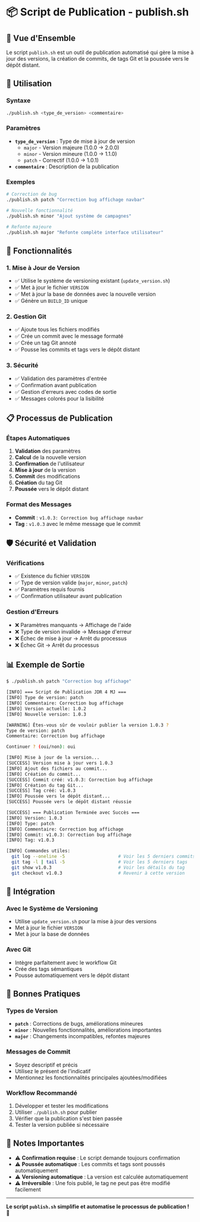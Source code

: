 # 📦 Script de Publication - publish.sh

## 🎯 Vue d'Ensemble

Le script `publish.sh` est un outil de publication automatisé qui gère la mise à jour des versions, la création de commits, de tags Git et la poussée vers le dépôt distant.

## 🚀 Utilisation

### **Syntaxe**
```bash
./publish.sh <type_de_version> <commentaire>
```

### **Paramètres**
- **`type_de_version`** : Type de mise à jour de version
  - `major` - Version majeure (1.0.0 → 2.0.0)
  - `minor` - Version mineure (1.0.0 → 1.1.0)
  - `patch` - Correctif (1.0.0 → 1.0.1)
- **`commentaire`** : Description de la publication

### **Exemples**
```bash
# Correction de bug
./publish.sh patch "Correction bug affichage navbar"

# Nouvelle fonctionnalité
./publish.sh minor "Ajout système de campagnes"

# Refonte majeure
./publish.sh major "Refonte complète interface utilisateur"
```

## 🔧 Fonctionnalités

### **1. Mise à Jour de Version**
- ✅ Utilise le système de versioning existant (`update_version.sh`)
- ✅ Met à jour le fichier `VERSION`
- ✅ Met à jour la base de données avec la nouvelle version
- ✅ Génère un `BUILD_ID` unique

### **2. Gestion Git**
- ✅ Ajoute tous les fichiers modifiés
- ✅ Crée un commit avec le message formaté
- ✅ Crée un tag Git annoté
- ✅ Pousse les commits et tags vers le dépôt distant

### **3. Sécurité**
- ✅ Validation des paramètres d'entrée
- ✅ Confirmation avant publication
- ✅ Gestion d'erreurs avec codes de sortie
- ✅ Messages colorés pour la lisibilité

## 📋 Processus de Publication

### **Étapes Automatiques**
1. **Validation** des paramètres
2. **Calcul** de la nouvelle version
3. **Confirmation** de l'utilisateur
4. **Mise à jour** de la version
5. **Commit** des modifications
6. **Création** du tag Git
7. **Poussée** vers le dépôt distant

### **Format des Messages**
- **Commit** : `v1.0.3: Correction bug affichage navbar`
- **Tag** : `v1.0.3` avec le même message que le commit

## 🛡️ Sécurité et Validation

### **Vérifications**
- ✅ Existence du fichier `VERSION`
- ✅ Type de version valide (`major`, `minor`, `patch`)
- ✅ Paramètres requis fournis
- ✅ Confirmation utilisateur avant publication

### **Gestion d'Erreurs**
- ❌ Paramètres manquants → Affichage de l'aide
- ❌ Type de version invalide → Message d'erreur
- ❌ Échec de mise à jour → Arrêt du processus
- ❌ Échec Git → Arrêt du processus

## 📊 Exemple de Sortie

```bash
$ ./publish.sh patch "Correction bug affichage"

[INFO] === Script de Publication JDR 4 MJ ===
[INFO] Type de version: patch
[INFO] Commentaire: Correction bug affichage
[INFO] Version actuelle: 1.0.2
[INFO] Nouvelle version: 1.0.3

[WARNING] Êtes-vous sûr de vouloir publier la version 1.0.3 ?
Type de version: patch
Commentaire: Correction bug affichage

Continuer ? (oui/non): oui

[INFO] Mise à jour de la version...
[SUCCESS] Version mise à jour vers 1.0.3
[INFO] Ajout des fichiers au commit...
[INFO] Création du commit...
[SUCCESS] Commit créé: v1.0.3: Correction bug affichage
[INFO] Création du tag Git...
[SUCCESS] Tag créé: v1.0.3
[INFO] Poussée vers le dépôt distant...
[SUCCESS] Poussée vers le dépôt distant réussie

[SUCCESS] === Publication Terminée avec Succès ===
[INFO] Version: 1.0.3
[INFO] Type: patch
[INFO] Commentaire: Correction bug affichage
[INFO] Commit: v1.0.3: Correction bug affichage
[INFO] Tag: v1.0.3

[INFO] Commandes utiles:
  git log --oneline -5                    # Voir les 5 derniers commits
  git tag -l | tail -5                    # Voir les 5 derniers tags
  git show v1.0.3                         # Voir les détails du tag
  git checkout v1.0.3                     # Revenir à cette version
```

## 🔗 Intégration

### **Avec le Système de Versioning**
- Utilise `update_version.sh` pour la mise à jour des versions
- Met à jour le fichier `VERSION`
- Met à jour la base de données

### **Avec Git**
- Intègre parfaitement avec le workflow Git
- Crée des tags sémantiques
- Pousse automatiquement vers le dépôt distant

## 📝 Bonnes Pratiques

### **Types de Version**
- **`patch`** : Corrections de bugs, améliorations mineures
- **`minor`** : Nouvelles fonctionnalités, améliorations importantes
- **`major`** : Changements incompatibles, refontes majeures

### **Messages de Commit**
- Soyez descriptif et précis
- Utilisez le présent de l'indicatif
- Mentionnez les fonctionnalités principales ajoutées/modifiées

### **Workflow Recommandé**
1. Développer et tester les modifications
2. Utiliser `./publish.sh` pour publier
3. Vérifier que la publication s'est bien passée
4. Tester la version publiée si nécessaire

## 🚨 Notes Importantes

- ⚠️ **Confirmation requise** : Le script demande toujours confirmation
- ⚠️ **Poussée automatique** : Les commits et tags sont poussés automatiquement
- ⚠️ **Versioning automatique** : La version est calculée automatiquement
- ⚠️ **Irréversible** : Une fois publié, le tag ne peut pas être modifié facilement

---

**Le script `publish.sh` simplifie et automatise le processus de publication !** 🎉
